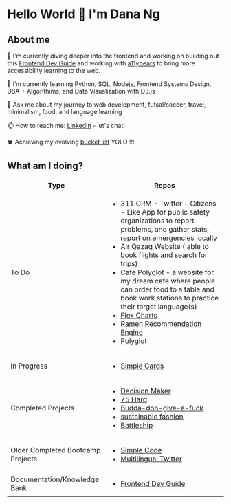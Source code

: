 # Hello World 👋 I'm Dana Ng

## About me

🔭 I'm currently diving deeper into the frontend and working on building out this [Frontend Dev Guide](https://riceball.gitbook.io/frontend-dev-guide/) and working with [a11ybears](https://github.com/accessibilitybears) to bring more accessibility learning to the web.

🌱 I’m currently learning Python, SQL, Nodejs, Frontend Systems Design, DSA + Algorithims, and Data Visualization with D3.js

💬 Ask me about my journey to web development, futsal/soccer, travel, minimalism, food, and language learning

📫 How to reach me: [LinkedIn](https://www.linkedin.com/in/danafng/) - let's chat!


🪣 Achieving my evolving [bucket list](https://gist.github.com/riceball1/995ea11cddf60e725dd62899d61686c1) YOLO !!!


## What am I doing?

<table>
  <tbody>
    <tr>
      <th>Type</th>
      <th align="center">Repos</th>
    </tr>
    <tr>
      <td>To Do</td>
      <td>
      <ul>
        <li>311 CRM - Twitter - Citizens - Like App for public safety organizations to report problems, and gather stats, report on emergencies locally </li>
          <li>Air Qazaq Website ( able to book flights and search for trips)</li>
          <li>Cafe Polyglot - a website for my dream cafe where people can order food to a table and book work stations to practice their target language(s)</li>
                <li><a href="https://www.danafng.com/flex-charts/index.html">Flex Charts</a> </li>
        <li> <a href="https://github.com/riceball1/ramen-recommendation-engine">Ramen Recommendation Engine</a> </li>
        <li><a href="www.danafng.com/polyglot/">Polyglot</a></li>
        </ul>
      </td>
    </tr>
    <tr>
      <td>In Progress</td>
      <td>
      <ul>
        <li><a href="https://github.com/riceball1/simple-cards">Simple Cards</a> </li>
        </ul>
      </td>
    </tr>
    <tr>
     <td>Completed Projects</td>
      <td>
      <ul>
        <li><a href="https://www.danafng.com/decision-maker/">Decision Maker</a></li>
        <li><a href="https://gallant-hawking-256e81.netlify.app/">75 Hard</a></li>
        <li><a href="https://www.danafng.com/budda-don-give-a-fuck/">Budda-don-give-a-fuck</a></li>
        <li><a href="https://github.com/riceball1/sustainable-fashion">sustainable fashion</a></li>
         <li><a href="https://github.com/riceball1/battleship">Battleship</a></li>
        </ul>
      </td>
    </tr>
    <tr>
      <td>Older Completed Bootcamp Projects</td>
      <td>
      <ul>
        <li><a href="https://github.com/riceball1/simple-code">Simple Code</a></li>
        <li> <a href="https://github.com/riceball1/multilingual-twitter">Multilingual Twitter</a> </li>
        </ul>
      </td>
    </tr>
    <tr>
      <td>Documentation/Knowledge Bank</td>
      <td>
      <ul>
       <li><a href="https://riceball.gitbook.io/frontend-dev-guide/">Frontend Dev Guide</a></li>
        </ul>
      </td>
    </tr>
  </tbody>
</table>



